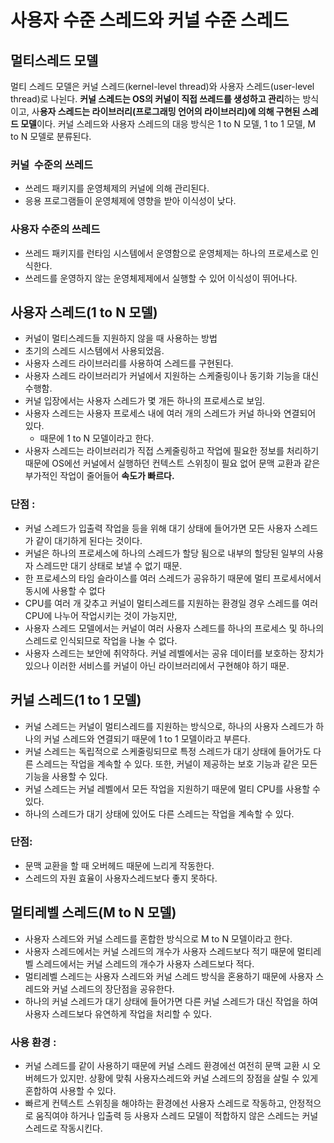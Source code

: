# 사용자 수준 스레드와 커널 수준 스레드

## 멀티스레드 모델

멀티 스레드 모델은 커널 스레드(kernel-level thread)와 사용자 스레드(user-level thread)로 나뉜다. **커널 스레드는 OS의 커널이 직접 쓰레드를 생성하고 관리**하는 방식이고, 사**용자 스레드는 라이브러리(프로그래밍 언어의 라이브러리)에 의해 구현된 스레드 모델**이다. 커널 스레드와 사용자 스레드의 대응 방식은 1 to N 모델, 1 to 1 모델, M to N 모델로 분류된다.

### 커널  수준의 쓰레드

- 쓰레드 패키지를 운영체제의 커널에 의해 관리된다.
- 응용 프로그램들이 운영체제에 영향을 받아 이식성이 낮다.

### 사용자 수준의 쓰레드

- 쓰레드 패키지를 런타임 시스템에서 운영함으로 운영체제는 하나의 프로세스로 인식한다.
- 쓰레드를 운영하지 않는 운영체제제에서 실행할 수 있어 이식성이 뛰어나다.

## 사용자 스레드(1 to N 모델)

- 커널이 멀티스레드들 지원하지 않을 때 사용하는 방법
- 초기의 스레드 시스템에서 사용되었음.
- 사용자 스레드 라이브러리를 사용하여 스레드를 구현된다.
- 사용자 스레드 라이브러리가 커널에서 지원하는 스케줄링이나 동기화 기능을 대신 수행함.
- 커널 입장에서는 사용자 스레드가 몇 개든 하나의 프로세스로 보임.
- 사용자 스레드는 사용자 프로세스 내에 여러 개의 스레드가 커널 하나와 연결되어 있다.
    - 때문에 1 to N 모델이라고 한다.
- 사용자 스레드는 라이브러리가 직접 스케줄링하고 작업에 필요한 정보를 처리하기 때문에 OS에선 커널에서 실행하던  컨텍스트 스위칭이 필요 없어 문맥 교환과 같은 부가적인 작업이 줄어들어 **속도가 빠르다.**

### 단점 :

- 커널 스레드가 입출력 작업을 등을 위해 대기 상태에 들어가면 모든 사용자 스레드가 같이 대기하게 된다는 것이다.
- 커널은 하나의 프로세스에 하나의 스레드가 할당 됨으로 내부의 할당된 일부의 사용자 스레드만 대기 상태로 보낼 수 없기 때문.
- 한 프로세스의 타임 슬라이스를 여러 스레드가 공유하기 때문에 멀티 프로세서에서 동시에 사용할 수 없다
- CPU를 여러 개 갖추고 커널이 멀티스레드를 지원하는 환경일 경우 스레드를 여러 CPU에 나누어 작업시키는 것이 가능지만,
- 사용자 스레드 모델에서는 커널이 여러 사용자 스레드를 하나의 프로세스 및 하나의 스레드로 인식되므로 작업을 나눌 수 없다.
- 사용자 스레드는 보안에 취약하다. 커널 레벨에서는 공유 데이터를 보호하는 장치가 있으나 이러한 서비스를 커널이 아닌 라이브러리에서 구현해야 하기 때문.

## 커널 스레드(1 to 1 모델)

- 커널 스레드는 커널이 멀티스레드를 지원하는 방식으로, 하나의 사용자 스레드가 하나의 커널 스레드와 연결되기 때문에 1 to 1 모델이라고 부른다.
- 커널 스레드는 독립적으로 스케줄링되므로 특정 스레드가 대기 상태에 들어가도 다른 스레드는 작업을 계속할 수 있다. 또한, 커널이 제공하는 보호 기능과 같은 모든 기능을 사용할 수 있다.
- 커널 스레드는 커널 레벨에서 모든 작업을 지원하기 때문에 멀티 CPU를 사용할 수 있다.
- 하나의 스레드가 대기 상태에 있어도 다른 스레드는 작업을 계속할 수 있다.

### 단점:

- 문맥 교환을 할 때 오버헤드 때문에 느리게 작동한다.
- 스레드의 자원 효율이 사용자스레드보다 좋지 못하다.

## 멀티레벨 스레드(M to N 모델)

- 사용자 스레드와 커널 스레드를 혼합한 방식으로 M to N 모델이라고 한다.
- 사용자 스레드에서는 커널 스레드의 개수가 사용자 스레드보다 적기 때문에 멀티레벨 스레드에서는 커널 스레드의 개수가 사용자 스레드보다 적다.
- 멀티레벨 스레드는 사용자 스레드와 커널 스레드 방식을 혼용하기 때문에 사용자 스레드와 커널 스레드의 장단점을 공유한다.
- 하나의 커널 스레드가 대기 상태에 들어가면 다른 커널 스레드가 대신 작업을 하여 사용자 스레드보다 유연하게 작업을 처리할 수 있다.

### 사용 환경 :

- 커널 스레드를 같이 사용하기 때문에 커널 스레드 환경에선 여전히 문맥 교환 시 오버헤드가 있지만. 상황에 맞춰 사용자스레드와 커널 스레드의 장점을 살릴 수 있게 혼합하여 사용할 수 있다.
- 빠르게 컨텍스트 스위칭을 해야하는 환경에선 사용자 스레드로 작동하고, 안정적으로 움직여야 하거나 입출력 등 사용자 스레드 모델이 적합하지 않은 스레드는 커널 스레드로 작동시킨다.